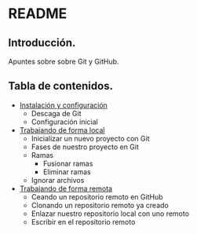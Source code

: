 # README

## Introducción.

Apuntes sobre sobre Git y GitHub.


## Tabla de contenidos.

- [Instalación y configuración](git_install.md)
    - Descaga de Git
    - Configuración inicial
- [Trabajando de forma local](git_local.md)
    - Inicializar un nuevo proyecto con Git
    - Fases de nuestro proyecto en Git
    - Ramas
        - Fusionar ramas
        - Eliminar ramas
    - Ignorar archivos
- [Trabajando de forma remota](https://www.notion.so/Trabajando-de-forma-remota-9da407047a1e4d86ae3f6922119a7098)
    - Ceando un repositorio remoto en GitHub
    - Clonando un repositorio remoto ya creado
    - Enlazar nuestro repositorio local con uno remoto
    - Escribir en el repositorio remoto
